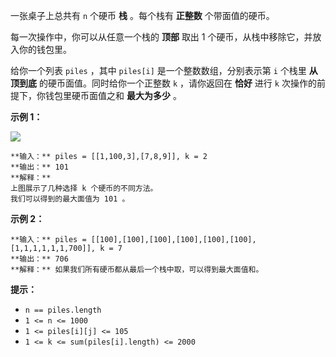 一张桌子上总共有 `n` 个硬币 **栈**  。每个栈有 **正整数**  个带面值的硬币。

每一次操作中，你可以从任意一个栈的 **顶部**  取出 1 个硬币，从栈中移除它，并放入你的钱包里。

给你一个列表 `piles` ，其中 `piles[i]` 是一个整数数组，分别表示第 `i` 个栈里 **从顶到底**  的硬币面值。同时给你一个正整数
`k` ，请你返回在  **恰好**  进行 `k` 次操作的前提下，你钱包里硬币面值之和  **最大为多少**  。



**示例 1：**

![](https://assets.leetcode.com/uploads/2019/11/09/e1.png)

    
    
    **输入：** piles = [[1,100,3],[7,8,9]], k = 2
    **输出：** 101
    **解释：**
    上图展示了几种选择 k 个硬币的不同方法。
    我们可以得到的最大面值为 101 。
    

**示例 2：**

    
    
    **输入：** piles = [[100],[100],[100],[100],[100],[100],[1,1,1,1,1,1,700]], k = 7
    **输出：** 706
    **解释：** 如果我们所有硬币都从最后一个栈中取，可以得到最大面值和。
    



**提示：**

  * `n == piles.length`
  * `1 <= n <= 1000`
  * `1 <= piles[i][j] <= 105`
  * `1 <= k <= sum(piles[i].length) <= 2000`

